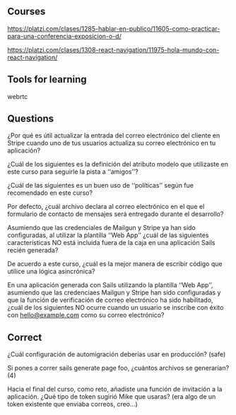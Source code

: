 ## Courses

https://platzi.com/clases/1285-hablar-en-publico/11605-como-practicar-para-una-conferencia-exposicion-o-d/

https://platzi.com/clases/1308-react-navigation/11975-hola-mundo-con-react-navigation/

## Tools for learning

webrtc

## Questions

¿Por qué es útil actualizar la entrada del correo electrónico del cliente en Stripe cuando uno de tus usuarios actualiza su correo electrónico en tu aplicación?

¿Cuál de los siguientes es la definición del atributo modelo que utilizaste en este curso para seguirle la pista a ‘‘amigos’’?

¿Cuál de las siguientes es un buen uso de ‘‘políticas’’ según fue recomendado en este curso?

Por defecto, ¿cuál archivo declara al correo electrónico en el que el formulario de contacto de mensajes será entregado durante el desarrollo?

Asumiendo que las credenciales de Mailgun y Stripe ya han sido configuradas, al utilizar la plantilla ‘‘Web App’’ ¿cuál de las siguientes características NO está incluida fuera de la caja en una aplicación Sails recién generada?

De acuerdo a este curso, ¿cuál es la mejor manera de escribir código que utilice una lógica asincrónica?

En una aplicación generada con Sails utilizando la plantilla ‘‘Web App’’, asumiendo que las credenciaes Mailgun y Stripe han sido configuradas y que la función de verificación de correo electrónico ha sido habilitado, ¿cuál de los siguientes NO ocurre cuando un usuario se inscribe con éxito con hello@example.com como su correo electrónico?

## Correct

¿Cuál configuración de automigración deberías usar en producción? (safe)

Si pones a correr sails generate page foo, ¿cuántos archivos se generarían? (4)

Hacia el final del curso, como reto, añadiste una función de invitación a la aplicación. ¿Qué tipo de token sugirió Mike que usaras? (era algo de un token existente que enviaba correos, creo...)
